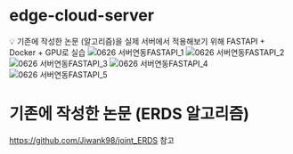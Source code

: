 # edge-cloud-server


💡 기존에 작성한 논문 (알고리즘)을 실제 서버에서 적용해보기 위해 FASTAPI + Docker + GPU로 실습
![0626 서버연동FASTAPI_1](https://github.com/Jiwank98/edge-cloud-server/assets/67055711/192c0e95-e92d-4197-960e-14a4f78182a0)
![0626 서버연동FASTAPI_2](https://github.com/Jiwank98/edge-cloud-server/assets/67055711/0a13360a-526e-4f8d-8a06-0614791fcc91)
![0626 서버연동FASTAPI_3](https://github.com/Jiwank98/edge-cloud-server/assets/67055711/3f7a2d7b-f8ed-4a6b-b50f-8a3e8507a382)
![0626 서버연동FASTAPI_4](https://github.com/Jiwank98/edge-cloud-server/assets/67055711/1b508ab3-c435-489d-b2aa-d35b5ab99ac1)
![0626 서버연동FASTAPI_5](https://github.com/Jiwank98/edge-cloud-server/assets/67055711/e6b3621a-8f8f-4db2-811f-0393ef644005)

# 기존에 작성한 논문 (ERDS 알고리즘)
https://github.com/Jiwank98/joint_ERDS 참고
